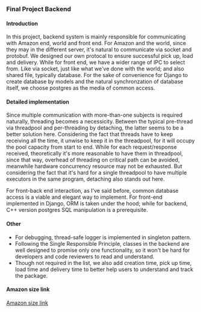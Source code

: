 ### Final Project Backend
#### Introduction
In this project, backend system is mainly responsible for communicating with Amazon end, world and front end.
For Amazon and the world, since they may in the different server, it's natural to communicate via socket and protobuf. We designed our own protocal to ensure successful pick up, load and delivery.
While for front end, we have a wider range of IPC to select from. Like via socket, just like what we've done with the world; and also shared file, typically database. For the sake of convenience for Django to create database by models and the natural synchronzation of database itself, we choose postgres as the media of common access.

#### Detailed implementation
Since multiple communication with more-than-one subjects is required naturally, threading becomes a necessicity. Between the typical pre-thread via threadpool and per-threading by detaching, the latter seems to be a better solution here. 
Considering the fact that threads have to keep receiving all the time, it unwise to keep it in the threadpool, for it will occupy the pool capacity from start to end.
While for each request/response received, theoretically it's more reasonable to have them in threadpool, since that way, overhead of threading on critical path can be avoided, meanwhile hardware concurrency resource may not be exhausted. But considering the fact that it's hard for a single threadpool to have multiple executors in the same program, detaching also stands out here.

For  front-back end interaction, as I've said before, common database access is a viable and elegant way to implement. For front-end implemented in Django, ORM is taken under the hood; while for backend, C++ version postgres SQL manipulation is a prerequisite.

#### Other
- For debugging, thread-safe logger is implemented in singleton pattern.
- Following the Single Responsible Principle, classes in the backend are well designed to promise only one functionality, so it won't be hard for developers and code reviewers to read and understand.
- Though not required in the list, we also add creation time, pick up time, load time and delivery time to better help users to understand and track the package.

#### Amazon size link
[Amazon size link](https://github.com/yueyingyang/shopping-delivery-system)
